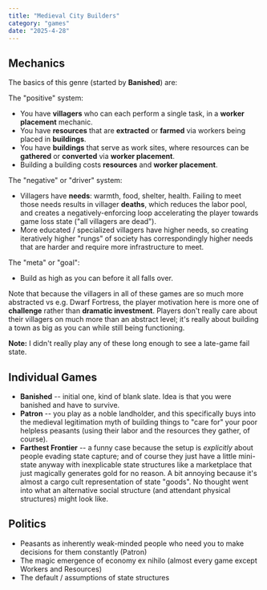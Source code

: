 ```yaml
---
title: "Medieval City Builders"
category: "games"
date: "2025-4-28"
---
```


## Mechanics

The basics of this genre (started by **Banished**) are:

The "positive" system:

- You have **villagers** who can each perform a single task, in a **worker placement** mechanic.
- You have **resources** that are **extracted** or **farmed** via workers being placed in **buildings**.
- You have **buildings** that serve as work sites, where resources can be **gathered** or **converted** via **worker placement**.
- Building a building costs **resources** and **worker placement**.

The "negative" or "driver" system:

- Villagers have **needs**: warmth, food, shelter, health. Failing to meet those needs results in villager **deaths**, which reduces the labor pool, and creates a negatively-enforcing loop accelerating the player towards game loss state ("all villagers are dead").
- More educated / specialized villagers have higher needs, so creating iteratively higher "rungs" of society has correspondingly higher needs that are harder and require more infrastructure to meet.

The "meta" or "goal":

- Build as high as you can before it all falls over.

Note that because the villagers in all of these games are so much more abstracted vs e.g. Dwarf Fortress, the player motivation here is more one of **challenge** rather than **dramatic investment**. Players don't really care about their villagers on much more than an abstract level; it's really about building a town as big as you can while still being functioning.

**Note:** I didn't really play any of these long enough to see a late-game fail state.

## Individual Games

- **Banished** -- initial one, kind of blank slate. Idea is that you were banished and have to survive.
- **Patron** -- you play as a noble landholder, and this specifically buys into the medieval legitimation myth of building things to "care for" your poor helpless peasants (using their labor and the resources they gather, of course).
- **Farthest Frontier** -- a funny case because the setup is *explicitly* about people evading state capture; and of course they just have a little mini-state anyway with inexplicable state structures like a marketplace that just magically generates gold for no reason. A bit annoying because it's almost a cargo cult representation of state "goods". No thought went into what an alternative social structure (and attendant physical structures) might look like.

## Politics

- Peasants as inherently weak-minded people who need you to make decisions for them constantly (Patron)
- The magic emergence of economy ex nihilo (almost every game except Workers and Resources)
- The default / assumptions of state structures
